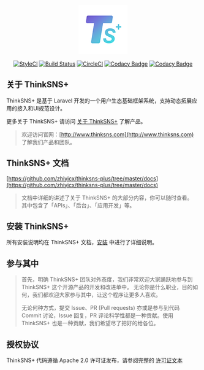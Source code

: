 <p align="center"><img src="public/plus.png"></p>

<p align="center">
<a href="https://styleci.io/repos/76627423"><img src="https://styleci.io/repos/76627423/shield?branch=master" alt="StyleCI"></a>
<a href="https://travis-ci.org/zhiyicx/thinksns-plus"><img src="https://travis-ci.org/zhiyicx/thinksns-plus.svg?branch=master" alt="Build Status"></a>
<a href="https://circleci.com/gh/zhiyicx/thinksns-plus/tree/master"><img src="https://circleci.com/gh/zhiyicx/thinksns-plus/tree/master.svg?style=svg" alt="CircleCI"></a>
<a href="https://www.codacy.com/app/zhiyi/thinksns-plus?utm_source=github.com&utm_medium=referral&utm_content=zhiyicx/thinksns-plus&utm_campaign=badger"><img src="https://api.codacy.com/project/badge/Grade/8320deaa80b8489f95fcedaae6df079d" alt="Codacy Badge"></a>
<a href="https://www.codacy.com/app/zhiyi/thinksns-plus?utm_source=github.com&utm_medium=referral&utm_content=zhiyicx/thinksns-plus&utm_campaign=Badge_Coverage"><img src="https://api.codacy.com/project/badge/Coverage/8320deaa80b8489f95fcedaae6df079d" alt="Codacy Badge"></a>
</p>

## 关于 ThinkSNS+

ThinkSNS+ 是基于 Laravel 开发的一个用户生态基础框架系统，支持动态拓展应用的接入和UI规范设计。

更多关于 ThinkSNS+ 请访问 [关于 ThinkSNS+](docs/get-started/about.md) 了解产品。

> 欢迎访问官网：[http://www.thinksns.com](http://www.thinksns.com) 了解我们产品和团队。

## ThinkSNS+ 文档

[https://github.com/zhiyicx/thinksns-plus/tree/master/docs](https://github.com/zhiyicx/thinksns-plus/tree/master/docs)

> 文档中详细的讲述了关于 ThinkSNS+ 的大部分内容，你可以随时查看。
> 其中包含了「APIs」、「后台」、「应用开发」等。

## 安装 ThinkSNS+

所有安装说明均在 ThinkSNS+ 文档，[安装](docs/get-started/installed.md) 中进行了详细说明。

## 参与其中

> 首先，明确 ThinkSNS+ 团队对外态度，我们非常欢迎大家踊跃地参与到 ThinkSNS+ 这个开源产品的开发和改进单中。
> 无论你是什么职业，目的如何，我们都欢迎大家参与其中，让这个程序让更多人喜欢。
>
> 无论何种方式，提交 Issue、PR (Pull requests) 亦或是参与到代码 Commit 讨论，Issue 回复，PR 评论科学性都是一种贡献。使用 ThinkSNS+ 也是一种贡献，我们希望尽了把好的给各位。

## 授权协议

ThinkSNS+ 代码遵循 Apache 2.0 许可证发布，请参阅完整的 [许可证文本](LICENSE)

